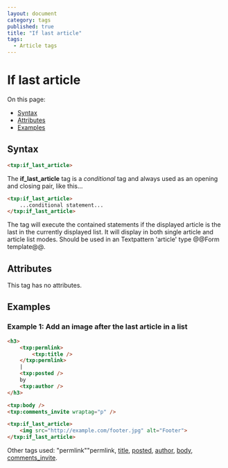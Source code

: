 ```yaml
---
layout: document
category: tags
published: true
title: "If last article"
tags:
  - Article tags
---
```


# If last article

On this page:

* [Syntax](#syntax)
* [Attributes](#attributes)
* [Examples](#examples)

## Syntax

~~~ html
<txp:if_last_article>
~~~

The **if_last_article** tag is a *conditional* tag and always used as an opening and closing pair, like this...

~~~ html
<txp:if_last_article>
    ...conditional statement...
</txp:if_last_article>
~~~

The tag will execute the contained statements if the displayed article is the last in the currently displayed list. It will display in both single article and article list modes. Should be used in an Textpattern 'article' type @@Form template@@.

## Attributes

This tag has no attributes.

## Examples

### Example 1: Add an image after the last article in a list

~~~ html
<h3>
    <txp:permlink>
        <txp:title />
    </txp:permlink>
    |
    <txp:posted />
    by
    <txp:author />
</h3>

<txp:body />
<txp:comments_invite wraptag="p" />

<txp:if_last_article>
    <img src="http://example.com/footer.jpg" alt="Footer">
</txp:if_last_article>
~~~

Other tags used: "permlink""permlink, [title](title), [posted](posted), [author](author), [body](body), [comments_invite](comments-invite).
